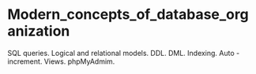 # Modern_concepts_of_database_organization
SQL queries.
  Logical and relational models.
DDL.
DML.
Indexing.
Auto - increment.
Views.
phpMyAdmim.
